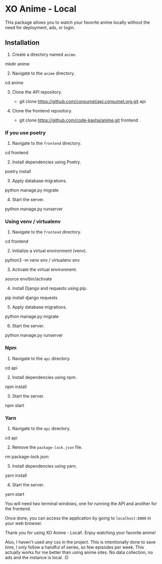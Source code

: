 # XO Anime - Local

This package allows you to watch your favorite anime locally without the need for deployment, ads, or login.

## Installation

1. Create a directory named `anime`.

mkdir anime

2. Navigate to the `anime` directory.

cd anime

3. Clone the API repository.

   - git clone https://github.com/consumet/api.consumet.org.git api

4. Clone the frontend repository.

   - git clone https://github.com/code-kasha/anime.git frontend

### If you use poetry

1. Navigate to the `frontend` directory.

cd frontend

2. Install dependencies using Poetry.

poetry install

3. Apply database migrations.

python manage.py migrate

4. Start the server.

python manage.py runserver

### Using venv / virtualenv

1. Navigate to the `frontend` directory.

cd frontend

2. Initialize a virtual environment (venv).

python3 -m venv env / virtualenv env

3. Activate the virtual environment.

source env/bin/activate

4. Install Django and requests using pip.

pip install django requests

5. Apply database migrations.

python manage.py migrate

6. Start the server.

python manage.py runserver

### Npm

1. Navigate to the `api` directory.

cd api

2. Install dependencies using npm.

npm install

3. Start the server.

npm start

### Yarn

1. Navigate to the `api` directory.

cd api

2. Remove the `package-lock.json` file.

rm package-lock.json

3. Install dependencies using yarn.

yarn install

4. Start the server.

yarn start

You will need two terminal windows, one for running the API and another for the frontend.

Once done, you can access the application by going to `localhost:8000` in your web browser.

Thank you for using XO Anime - Local!. Enjoy watching your favorite anime!

Also, I haven't used any css in the project. This is intentionally done to save time, I only follow a handful of series,
so few episodes per week. This actually works for me better than using anime sites. No data collection, no ads and the
instance is local. :D
